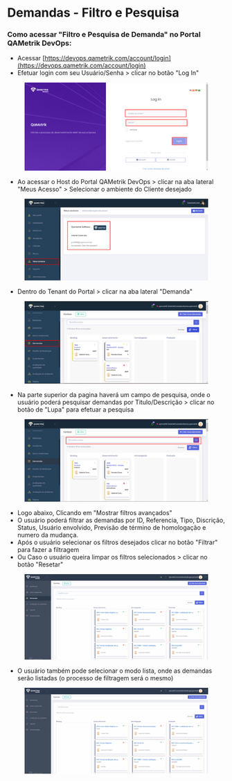 # Demandas - Filtro e Pesquisa

### Como acessar "Filtro e Pesquisa de Demanda" no Portal QAMetrik DevOps:

* Acessar [https://devops.qametrik.com/account/login](https://devops.qametrik.com/account/login)
* Efetuar login com seu Usuário/Senha > clicar no botão "Log In"

<figure><img src="../.gitbook/assets/image (23).png" alt=""><figcaption></figcaption></figure>

* Ao acessar o Host do Portal QAMetrik DevOps > clicar na aba lateral "Meus Acesso" > Selecionar o ambiente do Cliente desejado

<figure><img src="../.gitbook/assets/image (40).png" alt=""><figcaption></figcaption></figure>

* Dentro do Tenant do Portal > clicar na aba lateral "Demanda"

<figure><img src="../.gitbook/assets/image (25).png" alt=""><figcaption></figcaption></figure>

* Na parte superior da pagina haverá um campo de pesquisa, onde o usuário poderá pesquisar demandas por Titulo/Descrição > clicar no botão de "Lupa" para efetuar a pesquisa

<figure><img src="../.gitbook/assets/image (26).png" alt=""><figcaption></figcaption></figure>

* Logo abaixo, Clicando em "Mostrar filtros avançados"
* O usuário poderá filtrar as demandas por ID, Referencia, Tipo, Discrição, Status, Usuário envolvido, Previsão de término de homologação e numero da mudança.
* Após o usuário selecionar os filtros desejados clicar no botão "Filtrar" para fazer a filtragem
* Ou Caso o usuário queira limpar os filtros selecionados > clicar no botão "Resetar"

<figure><img src="../.gitbook/assets/teste gif 13.gif" alt=""><figcaption></figcaption></figure>

* O usuário também pode selecionar o modo lista, onde as demandas serão listadas (o processo de filtragem será o mesmo)

<figure><img src="../.gitbook/assets/teste gif 14.gif" alt=""><figcaption></figcaption></figure>

